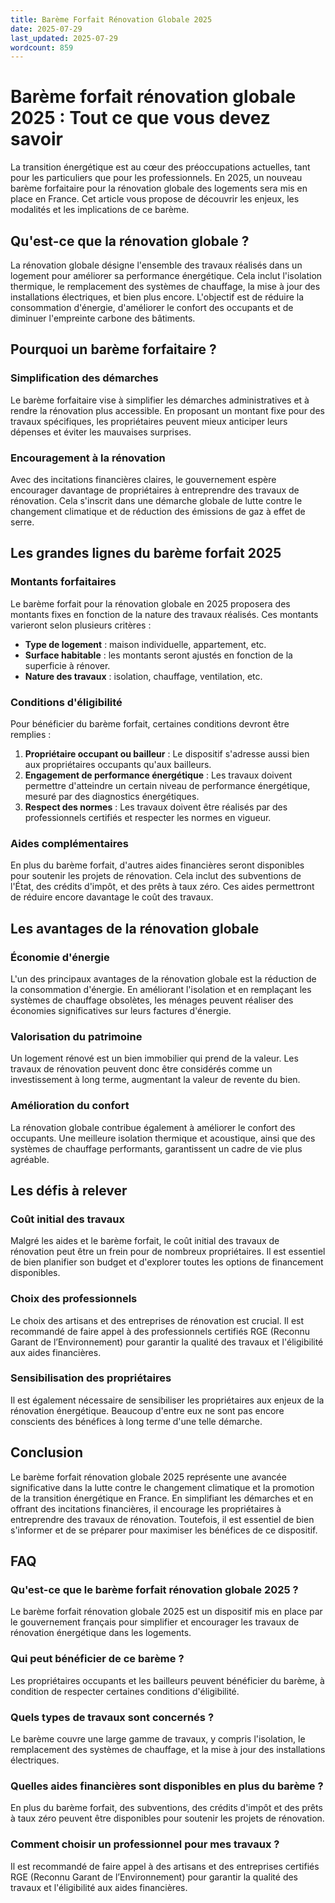 ```yaml
---
title: Barème Forfait Rénovation Globale 2025
date: 2025-07-29
last_updated: 2025-07-29
wordcount: 859
---
```


# Barème forfait rénovation globale 2025 : Tout ce que vous devez savoir

La transition énergétique est au cœur des préoccupations actuelles, tant pour les particuliers que pour les professionnels. En 2025, un nouveau barème forfaitaire pour la rénovation globale des logements sera mis en place en France. Cet article vous propose de découvrir les enjeux, les modalités et les implications de ce barème.

## Qu'est-ce que la rénovation globale ?

La rénovation globale désigne l'ensemble des travaux réalisés dans un logement pour améliorer sa performance énergétique. Cela inclut l'isolation thermique, le remplacement des systèmes de chauffage, la mise à jour des installations électriques, et bien plus encore. L'objectif est de réduire la consommation d'énergie, d'améliorer le confort des occupants et de diminuer l'empreinte carbone des bâtiments.

## Pourquoi un barème forfaitaire ?

### Simplification des démarches

Le barème forfaitaire vise à simplifier les démarches administratives et à rendre la rénovation plus accessible. En proposant un montant fixe pour des travaux spécifiques, les propriétaires peuvent mieux anticiper leurs dépenses et éviter les mauvaises surprises.

### Encouragement à la rénovation

Avec des incitations financières claires, le gouvernement espère encourager davantage de propriétaires à entreprendre des travaux de rénovation. Cela s'inscrit dans une démarche globale de lutte contre le changement climatique et de réduction des émissions de gaz à effet de serre.

## Les grandes lignes du barème forfait 2025

### Montants forfaitaires

Le barème forfait pour la rénovation globale en 2025 proposera des montants fixes en fonction de la nature des travaux réalisés. Ces montants varieront selon plusieurs critères :

- **Type de logement** : maison individuelle, appartement, etc.
- **Surface habitable** : les montants seront ajustés en fonction de la superficie à rénover.
- **Nature des travaux** : isolation, chauffage, ventilation, etc.

### Conditions d'éligibilité

Pour bénéficier du barème forfait, certaines conditions devront être remplies :

1. **Propriétaire occupant ou bailleur** : Le dispositif s'adresse aussi bien aux propriétaires occupants qu'aux bailleurs.
2. **Engagement de performance énergétique** : Les travaux doivent permettre d'atteindre un certain niveau de performance énergétique, mesuré par des diagnostics énergétiques.
3. **Respect des normes** : Les travaux doivent être réalisés par des professionnels certifiés et respecter les normes en vigueur.

### Aides complémentaires

En plus du barème forfait, d'autres aides financières seront disponibles pour soutenir les projets de rénovation. Cela inclut des subventions de l'État, des crédits d'impôt, et des prêts à taux zéro. Ces aides permettront de réduire encore davantage le coût des travaux.

## Les avantages de la rénovation globale

### Économie d'énergie

L'un des principaux avantages de la rénovation globale est la réduction de la consommation d'énergie. En améliorant l'isolation et en remplaçant les systèmes de chauffage obsolètes, les ménages peuvent réaliser des économies significatives sur leurs factures d'énergie.

### Valorisation du patrimoine

Un logement rénové est un bien immobilier qui prend de la valeur. Les travaux de rénovation peuvent donc être considérés comme un investissement à long terme, augmentant la valeur de revente du bien.

### Amélioration du confort

La rénovation globale contribue également à améliorer le confort des occupants. Une meilleure isolation thermique et acoustique, ainsi que des systèmes de chauffage performants, garantissent un cadre de vie plus agréable.

## Les défis à relever

### Coût initial des travaux

Malgré les aides et le barème forfait, le coût initial des travaux de rénovation peut être un frein pour de nombreux propriétaires. Il est essentiel de bien planifier son budget et d'explorer toutes les options de financement disponibles.

### Choix des professionnels

Le choix des artisans et des entreprises de rénovation est crucial. Il est recommandé de faire appel à des professionnels certifiés RGE (Reconnu Garant de l’Environnement) pour garantir la qualité des travaux et l'éligibilité aux aides financières.

### Sensibilisation des propriétaires

Il est également nécessaire de sensibiliser les propriétaires aux enjeux de la rénovation énergétique. Beaucoup d'entre eux ne sont pas encore conscients des bénéfices à long terme d'une telle démarche.

## Conclusion

Le barème forfait rénovation globale 2025 représente une avancée significative dans la lutte contre le changement climatique et la promotion de la transition énergétique en France. En simplifiant les démarches et en offrant des incitations financières, il encourage les propriétaires à entreprendre des travaux de rénovation. Toutefois, il est essentiel de bien s'informer et de se préparer pour maximiser les bénéfices de ce dispositif.

## FAQ

### Qu'est-ce que le barème forfait rénovation globale 2025 ?

Le barème forfait rénovation globale 2025 est un dispositif mis en place par le gouvernement français pour simplifier et encourager les travaux de rénovation énergétique dans les logements.

### Qui peut bénéficier de ce barème ?

Les propriétaires occupants et les bailleurs peuvent bénéficier du barème, à condition de respecter certaines conditions d'éligibilité.

### Quels types de travaux sont concernés ?

Le barème couvre une large gamme de travaux, y compris l'isolation, le remplacement des systèmes de chauffage, et la mise à jour des installations électriques.

### Quelles aides financières sont disponibles en plus du barème ?

En plus du barème forfait, des subventions, des crédits d'impôt et des prêts à taux zéro peuvent être disponibles pour soutenir les projets de rénovation.

### Comment choisir un professionnel pour mes travaux ?

Il est recommandé de faire appel à des artisans et des entreprises certifiés RGE (Reconnu Garant de l’Environnement) pour garantir la qualité des travaux et l'éligibilité aux aides financières.